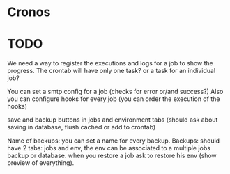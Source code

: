 Cronos
==========

# TODO
We need a way to register the executions and logs for a job to show the progress.
The crontab will have only one task? or a task for an individual job?

You can set a smtp config for a job (checks for error or/and success?)
Also you can configure hooks for every job (you can order the execution of the hooks)

save and backup buttons in jobs and environment tabs (should ask about saving in database, flush cached or add to crontab)

Name of backups: you can set a name for every backup.
Backups: should have 2 tabs: jobs and env, the env can be associated to a multiple jobs backup or database. when you restore a job ask to restore his env (show preview of everything).
